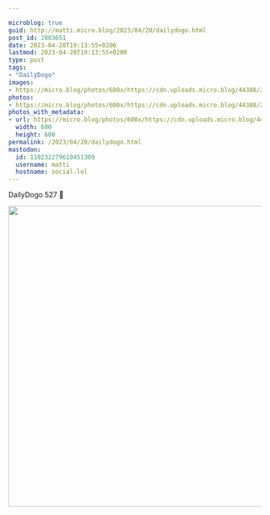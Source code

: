 ```yaml
---

microblog: true
guid: http://matti.micro.blog/2023/04/20/dailydogo.html
post_id: 2803651
date: 2023-04-20T19:13:55+0200
lastmod: 2023-04-20T19:13:55+0200
type: post
tags:
- "DailyDogo"
images:
- https://micro.blog/photos/600x/https://cdn.uploads.micro.blog/44388/2023/9571c0690f.jpg
photos:
- https://micro.blog/photos/600x/https://cdn.uploads.micro.blog/44388/2023/9571c0690f.jpg
photos_with_metadata:
- url: https://micro.blog/photos/600x/https://cdn.uploads.micro.blog/44388/2023/9571c0690f.jpg
  width: 600
  height: 600
permalink: /2023/04/20/dailydogo.html
mastodon:
  id: 110232279610451309
  username: matti
  hostname: social.lol
---
```

DailyDogo 527 🐶

<img src="/media/uploads/2023/9571c0690f.jpg" width="600" height="600" alt="" />
